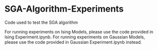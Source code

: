 # SGA-Algorithm-Experiments
Code used to test the SGA algorithm

For running experiments on Ising Models, please use the code provided in Ising Experiment.ipynb. For running experiments on Gaussian Models, please use the code provided in Gaussian Experiment.ipynb instead.
